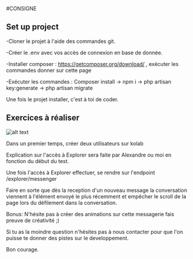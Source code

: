 #CONSIGNE

## Set up project

-Cloner le projet à l'aide des commandes git.

-Créer le .env avec vos accès de connexion en base de donnée.

-Installer composer : https://getcomposer.org/download/ , exécuter les commandes donner sur cette page

-Exécuter les commandes : Composer install -> npm i -> php artisan key:generate -> php artisan migrate

Une fois le projet installer, c'est à toi de coder.

## Exercices à réaliser 

![alt text](https://kolab-feature-talents_explorer/Kolab.png)


Dans un premier temps, créer deux utilisateurs sur kolab 

Explication sur l'accès à Explorer sera faite par Alexandre ou moi en fonction du début du test.

Une fois l'accès à Explorer effectuer, se rendre sur l'endpoint /explorer/messenger

Faire en sorte que dès la reception d'un nouveau message la conversation viennent à l'élément envoyé le plus récemment et empêcher le scroll de la page lors du défilement dans la conversation.

Bonus:
N'hésite pas à créer des animations sur cette messagerie fais preuve de créativité ;)



Si tu as la moindre question n'hésites pas à nous contacter pour que l'on puisse te donner des pistes sur le developpement.

Bon courage.




